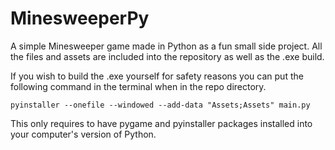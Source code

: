 # MinesweeperPy
 A simple Minesweeper game made in Python as a fun small side project. All the files and assets are included into the repository as well as the .exe build. 
 
 If you wish to build the .exe yourself for safety reasons you can put the following command in the terminal when in the repo directory. 
 
 ```pyinstaller --onefile --windowed --add-data "Assets;Assets" main.py```
 
 This only requires to have pygame and pyinstaller packages installed into your computer's version of Python.
